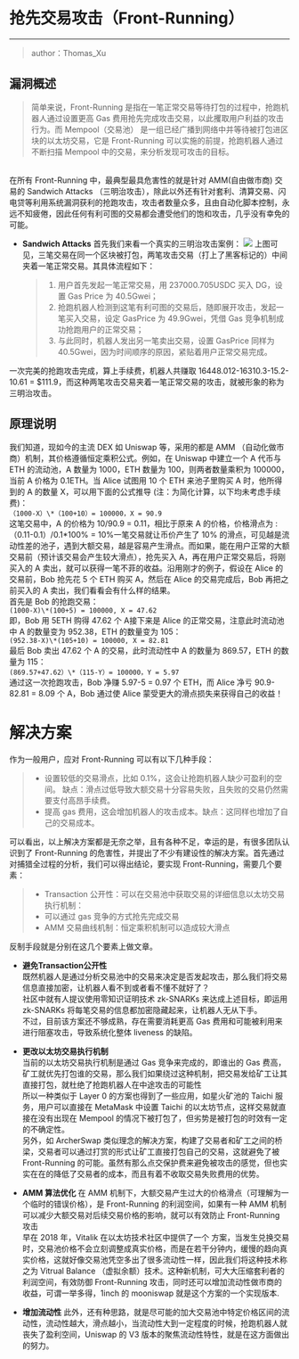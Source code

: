 # 抢先交易攻击（Front-Running）
---

>author：Thomas_Xu

## 漏洞概述
>简单来说，Front-Running 是指在一笔正常交易等待打包的过程中，抢跑机器人通过设置更高 Gas 费用抢先完成攻击交易，以此攫取用户利益的攻击行为。而 Mempool（交易池） 是一组已经广播到网络中并等待被打包进区块的以太坊交易，它是 Front-Running 可以实施的前提，抢跑机器人通过不断扫描 Mempool 中的交易，来分析发现可攻击的目标。

<br />
在所有 Front-Running 中，最典型最具危害性的就是针对 AMM(自由做市商) 交易的 Sandwich Attacks （三明治攻击），除此以外还有针对套利、清算交易、闪电贷等利用系统漏洞获利的抢跑攻击，攻击者数量众多，且由自动化脚本控制，永远不知疲倦，因此任何有利可图的交易都会遭受他们的饱和攻击，几乎没有幸免的可能。<br/>

* **Sandwich Attacks**
  首先我们来看一个真实的三明治攻击案例：
  ![](images/Uniswap3.png)
  上图可见，三笔交易在同一个区块被打包，两笔攻击交易（打上了黑客标记的）中间夹着一笔正常交易。其具体流程如下：
    >1. 用户首先发起一笔正常交易，用 237000.705USDC 买入 DG，设置 Gas Price 为 40.5Gwei；
    >2. 抢跑机器人检测到这笔有利可图的交易后，随即展开攻击，发起一笔买入交易，设定 GasPrice 为 49.9Gwei，凭借 Gas 竞争机制成功抢跑用户的正常交易；
    >3. 与此同时，机器人发出另一笔卖出交易，设置 GasPrice 同样为 40.5Gwei，因为时间顺序的原因，紧贴着用户正常交易完成。

一次完美的抢跑攻击完成，算上手续费，机器人共赚取 16448.012-16310.3-15.2-10.61 = $111.9，而这种两笔攻击交易夹着一笔正常交易的攻击，就被形象的称为三明治攻击。

## 原理说明
我们知道，现如今的主流 DEX 如 Uniswap 等，采用的都是 AMM （自动化做市商）机制，其价格遵循恒定乘积公式。例如，在 Uniswap 中建立一个 A 代币与 ETH 的流动池，A 数量为 1000，ETH 数量为 100，则两者数量乘积为 100000，当前 A 价格为 0.1ETH。当 Alice 试图用 10 个 ETH 来池子里购买 A 时，他所得到的 A 的数量 X，可以用下面的公式推导 (注：为简化计算，以下均未考虑手续费)：<br/>
`（1000-X）\*（100+10）= 100000，X = 90.9`<br/>
这笔交易中，A 的价格为 10/90.9 = 0.11，相比于原来 A 的价格，价格滑点为 :（0.11-0.1）/0.1\*100% = 10%一笔交易就让币价产生了 10% 的滑点，可见越是流动性差的池子，遇到大额交易，越是容易产生滑点。而如果，能在用户正常的大额交易前（预计该交易会产生较大滑点），抢先买入 A，再在用户正常交易后，将刚买入的 A 卖出，就可以获得一笔不菲的收益。沿用刚才的例子，假设在 Alice 的交易前，Bob 抢先花 5 个 ETH 购买 A，然后在 Alice 的交易完成后，Bob 再把之前买入的 A 卖出，我们看看会有什么样的结果。<br/>
首先是 Bob 的抢跑交易：<br/>
`(1000-X)\*(100+5) = 100000, X = 47.62`<br/>
即，Bob 用 5ETH 购得 47.62 个 A接下来是 Alice 的正常交易，注意此时流动池中 A 的数量变为 952.38，ETH 的数量变为 105：<br/>
`(952.38-X)\*(105+10) = 100000, X = 82.81`<br/>
最后 Bob 卖出 47.62 个 A 的交易，此时流动性中 A 的数量为 869.57，ETH 的数量为 115：<br/>
`(869.57+47.62）\*（115-Y）= 100000，Y = 5.97`<br/>
通过这一次抢跑攻击，Bob 净赚 5.97-5 = 0.97 个 ETH，而 Alice 净亏 90.9-82.81 = 8.09 个 A，Bob 通过使 Alice 蒙受更大的滑点损失来获得自己的收益！

# 解决方案
作为一般用户，应对 Front-Running 可以有以下几种手段：
>* 设置较低的交易滑点，比如 0.1%，这会让抢跑机器人缺少可盈利的空间。 缺点：滑点过低导致大额交易十分容易失败，且失败的交易仍然需要支付高昂手续费。
>* 提高 gas 费用，这会增加机器人的攻击成本。缺点：这同样也增加了自己的交易成本。<br/>

可以看出，以上解决方案都是无奈之举，且有各种不足，幸运的是，有很多团队认识到了 Front-Running 的危害性，并提出了不少有建设性的解决方案。首先通过对捕猎全过程的分析，我们可以得出结论，要实现 Front-Running，需要几个要素：
>* Transaction 公开性：可以在交易池中获取交易的详细信息以太坊交易执行机制：
>* 可以通过 gas 竞争的方式抢先完成交易
>* AMM 交易曲线机制：恒定乘积机制可以造成较大滑点

反制手段就是分别在这几个要素上做文章。

* **避免Transaction公开性**<br/>
    既然机器人是通过分析交易池中的交易来决定是否发起攻击，那么我们将交易信息直接加密，让机器人看不到或者看不懂不就好了？<br/>
    社区中就有人提议使用零知识证明技术 zk-SNARKs 来达成上述目标，即运用 zk-SNARKs 将每笔交易的信息都加密隐藏起来，让机器人无从下手。<br/>
    不过，目前该方案还不够成熟，存在需要消耗更高 Gas 费用和可能被利用来进行阻塞攻击，导致系统化整体 liveness 的缺陷。
    <br/>
* **更改以太坊交易执行机制**<br/>
    当前的以太坊交易执行机制是通过 Gas 竞争来完成的，即谁出的 Gas 费高，矿工就优先打包谁的交易，那么我们如果绕过这种机制，把交易发给矿工让其直接打包，就杜绝了抢跑机器人在中途攻击的可能性<br/>
    所以一种类似于 Layer 0 的方案也得到了一些应用，如星火矿池的 Taichi 服务，用户可以直接在 MetaMask 中设置 Taichi 的以太坊节点，这样交易就直接在没有出现在 Mempool 的情况下被打包了，但劣势是被打包的时效有一定的不确定性。<br/>
    另外，如 ArcherSwap 类似理念的解决方案，构建了交易者和矿工之间的桥梁，交易者可以通过打赏的形式让矿工直接打包自己的交易，这就避免了被 Front-Running 的可能。虽然有那么点交保护费来避免被攻击的感觉，但也实实在在的降低了交易者的成本，而且有着不收取交易失败费用的优势。

* **AMM 算法优化**
    在 AMM 机制下，大额交易产生过大的价格滑点（可理解为一个临时的错误价格），是 Front-Running 的利润空间，如果有一种 AMM 机制可以减少大额交易对后续交易价格的影响，就可以有效防止 Front-Running 攻击<br/>
    早在 2018 年，Vitalik 在以太坊技术社区中提供了一个 方案，当发生兑换交易时，交易池价格不会立刻调整成真实价格，而是在若干分钟内，缓慢的趋向真实价格，这就好像交易池凭空多出了很多流动性一样，因此我们将这种技术称之为 Vitrual Balance （虚拟余额）技术。这种新机制，可大大压缩套利者的利润空间，有效防御 Front-Running 攻击，同时还可以增加流动性做市商的收益，可谓一举多得，1inch 的 mooniswap 就是这个方案的一个实现版本.

* **增加流动性**
    此外，还有种思路，就是尽可能的加大交易池中特定价格区间的流动性，流动性越大，滑点越小，当流动性大到一定程度的时候，抢跑机器人就丧失了盈利空间，Uniswap 的 V3 版本的聚焦流动性特性，就是在这方面做出的努力。
